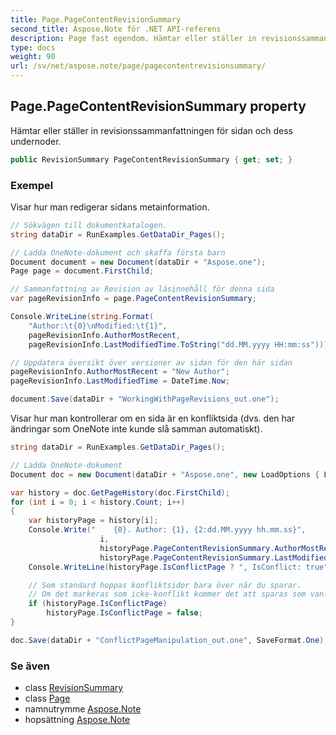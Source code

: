 ```yaml
---
title: Page.PageContentRevisionSummary
second_title: Aspose.Note för .NET API-referens
description: Page fast egendom. Hämtar eller ställer in revisionssammanfattningen för sidan och dess undernoder.
type: docs
weight: 90
url: /sv/net/aspose.note/page/pagecontentrevisionsummary/
---
```

## Page.PageContentRevisionSummary property

Hämtar eller ställer in revisionssammanfattningen för sidan och dess undernoder.

```csharp
public RevisionSummary PageContentRevisionSummary { get; set; }
```

### Exempel

Visar hur man redigerar sidans metainformation.

```csharp
// Sökvägen till dokumentkatalogen.
string dataDir = RunExamples.GetDataDir_Pages();

// Ladda OneNote-dokument och skaffa första barn           
Document document = new Document(dataDir + "Aspose.one");
Page page = document.FirstChild;

// Sammanfattning av Revision av läsinnehåll för denna sida
var pageRevisionInfo = page.PageContentRevisionSummary;

Console.WriteLine(string.Format(
    "Author:\t{0}\nModified:\t{1}",
    pageRevisionInfo.AuthorMostRecent,
    pageRevisionInfo.LastModifiedTime.ToString("dd.MM.yyyy HH:mm:ss")));

// Uppdatera översikt över versioner av sidan för den här sidan
pageRevisionInfo.AuthorMostRecent = "New Author";
pageRevisionInfo.LastModifiedTime = DateTime.Now;

document.Save(dataDir + "WorkingWithPageRevisions_out.one");
```

Visar hur man kontrollerar om en sida är en konfliktsida (dvs. den har ändringar som OneNote inte kunde slå samman automatiskt).

```csharp
string dataDir = RunExamples.GetDataDir_Pages();

// Ladda OneNote-dokument
Document doc = new Document(dataDir + "Aspose.one", new LoadOptions { LoadHistory = true });

var history = doc.GetPageHistory(doc.FirstChild);
for (int i = 0; i < history.Count; i++)
{
    var historyPage = history[i];
    Console.Write("    {0}. Author: {1}, {2:dd.MM.yyyy hh.mm.ss}",
                    i,
                    historyPage.PageContentRevisionSummary.AuthorMostRecent,
                    historyPage.PageContentRevisionSummary.LastModifiedTime);
    Console.WriteLine(historyPage.IsConflictPage ? ", IsConflict: true" : string.Empty);

    // Som standard hoppas konfliktsidor bara över när du sparar.
    // Om det markeras som icke-konflikt kommer det att sparas som vanligt i historiken.
    if (historyPage.IsConflictPage)
        historyPage.IsConflictPage = false;
}

doc.Save(dataDir + "ConflictPageManipulation_out.one", SaveFormat.One);
```

### Se även

* class [RevisionSummary](../../revisionsummary/)
* class [Page](../)
* namnutrymme [Aspose.Note](../../page/)
* hopsättning [Aspose.Note](../../../)


